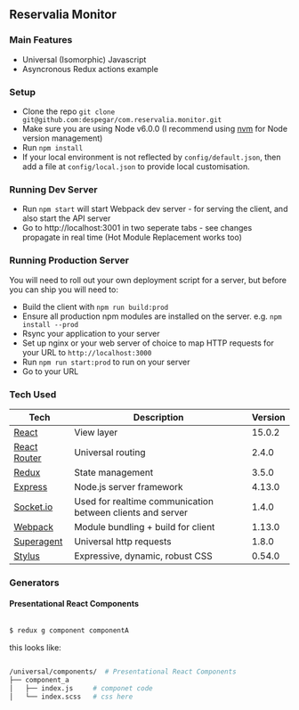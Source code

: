 ## Reservalia Monitor

### Main Features
 - Universal (Isomorphic) Javascript
 - Asyncronous Redux actions example

### Setup

 - Clone the repo `git clone git@github.com:despegar/com.reservalia.monitor.git`
 - Make sure you are using Node v6.0.0 (I recommend using [nvm](https://github.com/creationix/nvm) for Node version management)
 - Run `npm install`
 - If your local environment is not reflected by `config/default.json`, then add a file at `config/local.json` to provide local customisation.

### Running Dev Server

 - Run `npm start` will start Webpack dev server - for serving the client, and also start the API server
 - Go to http://localhost:3001 in two seperate tabs - see changes propagate in real time (Hot Module Replacement works too)

### Running Production Server

You will need to roll out your own deployment script for a server, but before you can ship you will need to:

 - Build the client with `npm run build:prod`
 - Ensure all production npm modules are installed on the server. e.g. `npm install --prod`
 - Rsync your application to your server
 - Set up nginx or your web server of choice to map HTTP requests for your URL to `http://localhost:3000`
 - Run `npm run start:prod` to run on your server
 - Go to your URL

### Tech Used

| **Tech** | **Description** | **Version** |
| ---------|-----------------|-------------|
| [React](https://facebook.github.io/react/) | View layer | 15.0.2 |
| [React Router](https://github.com/reactjs/react-router) | Universal routing | 2.4.0 |
| [Redux](http://redux.js.org/) | State management | 3.5.0 |
| [Express](http://expressjs.com/) | Node.js server framework | 4.13.0 |
| [Socket.io]() | Used for realtime communication between clients and server | 1.4.0 |
| [Webpack](https://webpack.github.io/) | Module bundling + build for client | 1.13.0 |
| [Superagent](https://github.com/visionmedia/superagent) | Universal http requests | 1.8.0 |
| [Stylus](http://stylus-lang.com/) | Expressive, dynamic, robust CSS | 0.54.0 |

### Generators 
#### Presentational React Components

```bash

$ redux g component componentA

```
this looks like:

```bash

/universal/components/  # Presentational React Components
├── component_a
│   ├── index.js     # componet code
│   └── index.scss   # css here

```
